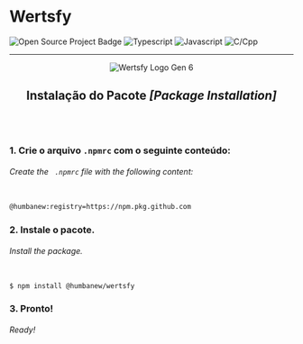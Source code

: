 # Wertsfy

![Open Source Project Badge](https://user-images.githubusercontent.com/59739253/221102346-5af3f295-c91c-4d8d-acce-043bc83a9cc7.png)
![Typescript](https://img.shields.io/badge/typescript-black.svg?style=for-the-badge&logo=typescript&logoColor=steelblue)
![Javascript](https://img.shields.io/badge/javascript-black.svg?style=for-the-badge&logo=javascript&logoColor=yellow)
![C/Cpp](https://img.shields.io/badge/cpp-black.svg?style=for-the-badge&logo=cplusplus&logoColor=darkblue)

___

<div align="center"> 
  
  ![Wertsfy Logo Gen 6](https://github.com/Humbanew/wertsfy/assets/59739253/73c0983e-dc74-41c7-9465-ae5fc0bcbd50)

</div>

<div align="center"> 
  
  ## Instalação do Pacote _[Package Installation]_

</div>

<br><br>

  ### 1. Crie o arquivo ``.npmrc`` com o seguinte conteúdo: 
  
  ###### _Create the `` .npmrc`` file with the following content:_


  ```markdown 
  
  @humbanew:registry=https://npm.pkg.github.com 
  
  ```

  ### 2. Instale o pacote.  
  
  ###### _Install the package._
  ```shell
  
  $ npm install @humbanew/wertsfy
  
  ```

  ### 3. Pronto!  
  
  ###### _Ready!_
